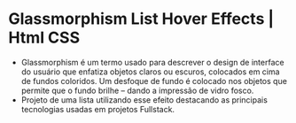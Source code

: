 # Glassmorphism List Hover Effects | Html CSS

- Glassmorphism é um termo usado para descrever o design de interface do usuário que enfatiza objetos claros ou escuros, colocados em cima de fundos coloridos. Um desfoque de fundo é colocado nos objetos que permite que o fundo brilhe – dando a impressão de vidro fosco.
- Projeto de uma lista utilizando esse efeito destacando as principais tecnologias usadas em projetos Fullstack.

